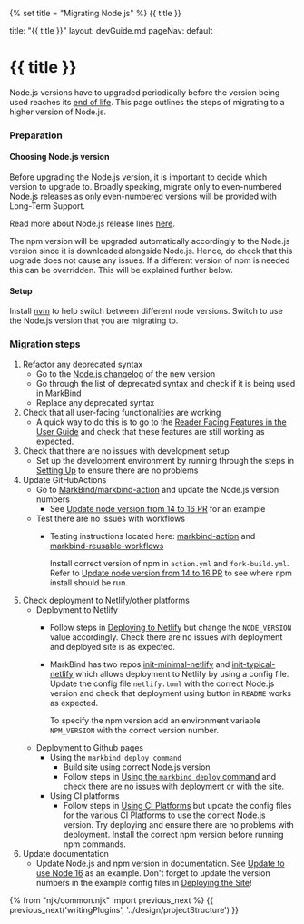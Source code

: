 {% set title = "Migrating Node.js" %}
<span id="title" class="d-none">{{ title }}</span>

<frontmatter>
  title: "{{ title }}"
  layout: devGuide.md
  pageNav: default
</frontmatter>

# {{ title }}

<div class="lead">

Node.js versions have to upgraded periodically before the version being used reaches its [end of life](https://endoflife.date/nodejs).
This page outlines the steps of migrating to a higher version of Node.js.
</div>

### Preparation

#### Choosing Node.js version
Before upgrading the Node.js version, it is important to decide which version to upgrade to. 
Broadly speaking, migrate only to even-numbered Node.js releases as only even-numbered versions will be provided with Long-Term Support. 

Read more about Node.js release lines [here](https://nodesource.com/blog/understanding-how-node-js-release-lines-work/).

The npm version will be upgraded automatically accordingly to the Node.js version since it is downloaded alongside Node.js. Hence, do check that this upgrade does not cause any issues.
<box type="info" seamless>
If a different version of npm is needed this can be overridden. This will be explained further below.
</box>

#### Setup 

Install <tooltip content="Node Version Manager">[nvm](https://github.com/nvm-sh/nvm)</tooltip> to help switch between different node versions.
Switch to use the Node.js version that you are migrating to.

### Migration steps

1. Refactor any deprecated syntax
    - Go to the [Node.js changelog](https://nodejs.org/en/blog/release) of the new version
    - Go through the list of deprecated syntax and check if it is being used in MarkBind
    - Replace any deprecated syntax
2. Check that all user-facing functionalities are working
    - A quick way to do this is to go to the [Reader Facing Features in the User Guide]({{baseUrl}}/userGuide/readerFacingFeatures.html) and check that these features are still working as expected.
3. Check that there are no issues with development setup
    - Set up the development environment by running through the steps in [Setting Up]({{baseUrl}}/devdocs/devGuide/development/settingUp.html) to ensure there are no problems
4. Update GitHubActions
    - Go to [MarkBind/markbind-action](https://github.com/MarkBind/markbind-action) and update the Node.js version numbers
        - See [Update node version from 14 to 16 PR](https://github.com/MarkBind/markbind-action/pull/8/files) for an example
    - Test there are no issues with workflows
        - Testing instructions located here: [markbind-action]({{baseUrl}}/devdocs/devGuide/githubActions/markbindAction.html) and [markbind-reusable-workflows]({{baseUrl}}/devdocs/devGuide/githubActions/markbindReusableWorkflows.html)
          <box type="info" seamless header="If a different npm version is needed">
        
          Install correct version of npm in `action.yml` and `fork-build.yml`. Refer to [Update node version from 14 to 16 PR](https://github.com/MarkBind/markbind-action/pull/8/files) to see where npm install should be run. </box>
5. Check deployment to Netlify/other platforms
    - Deployment to Netlify
        - Follow steps in [Deploying to Netlify]({{baseUrl}}/userGuide/deployingTheSite.html#deploying-to-netlify) but change the `NODE_VERSION` value accordingly. Check there are no issues with deployment and deployed site is as expected.
        - MarkBind has two repos [init-minimal-netlify](https://github.com/MarkBind/init-minimal-netlify) and [init-typical-netlify](https://github.com/MarkBind/init-typical-netlify) which allows deployment to Netlify by using a config file. Update the config file `netlify.toml` with the correct Node.js version and check that deployment using button in `README` works as expected.
          <box type="info" seamless header="If a different npm version is needed">
          
          To specify the npm version add an environment variable `NPM_VERSION` with the correct version number. </box>
    - Deployment to Github pages
        - Using the `markbind deploy command`
            - Build site using correct Node.js version
            - Follow steps in [Using the `markbind deploy` command]({{baseUrl}}/userGuide/deployingTheSite.html#deploying-to-github-pages) and check there are no issues with deployment or with the site.
        - Using CI platforms
            - Follow steps in [Using CI Platforms]({{baseUrl}}/userGuide/deployingTheSite.html#using-ci-platforms) but update the config files for the various CI Platforms to use the correct Node.js version. Try deploying and ensure there are no problems with deployment.
              <box type="info" seamless header="If a different npm version is needed">
              Install the correct npm version before running npm commands. </box>
6. Update documentation
    - Update Node.js and npm version in documentation. See [Update to use Node 16](https://github.com/MarkBind/markbind/pull/2233/files#diff-0f8e38868f41667abec6adacbb5131fbd6999c4913fc43e3429390b744f7a1f3) as an example. <box type="tip" seamless>
      Don't forget to update the version numbers in the example config files in [Deploying the Site]({{baseUrl}}/userGuide/deployingTheSite.html)!
      </box>

{% from "njk/common.njk" import previous_next %}
{{ previous_next('writingPlugins', '../design/projectStructure') }}
